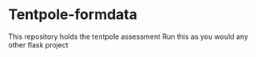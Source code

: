 # Tentpole-formdata
This repository holds the tentpole assessment
Run this as you would any other flask project
